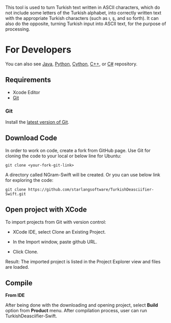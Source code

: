This tool is used to turn Turkish text written in ASCII characters, which do not include some letters of the Turkish alphabet, into correctly written text with the appropriate Turkish characters (such as ı, ş, and so forth). It can also do the opposite, turning Turkish input into ASCII text, for the purpose of processing.

For Developers
============

You can also see [Java](https://github.com/starlangsoftware/TurkishDeasciifier), [Python](https://github.com/starlangsoftware/TurkishDeasciifier-Py), [Cython](https://github.com/starlangsoftware/TurkishDeasciifier-Cy), [C++](https://github.com/starlangsoftware/TurkishDeasciifier-CPP), or [C#](https://github.com/starlangsoftware/TurkishDeasciifier-CS) repository.

## Requirements

* Xcode Editor
* [Git](#git)

### Git

Install the [latest version of Git](https://git-scm.com/book/en/v2/Getting-Started-Installing-Git).

## Download Code

In order to work on code, create a fork from GitHub page. 
Use Git for cloning the code to your local or below line for Ubuntu:

	git clone <your-fork-git-link>

A directory called NGram-Swift will be created. Or you can use below link for exploring the code:

	git clone https://github.com/starlangsoftware/TurkishDeasciifier-Swift.git

## Open project with XCode

To import projects from Git with version control:

* XCode IDE, select Clone an Existing Project.

* In the Import window, paste github URL.

* Click Clone.

Result: The imported project is listed in the Project Explorer view and files are loaded.


## Compile

**From IDE**

After being done with the downloading and opening project, select **Build** option from **Product** menu. After compilation process, user can run TurkishDeasciifier-Swift.
